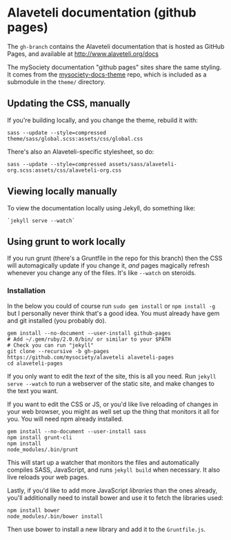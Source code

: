 # Alaveteli documentation (github pages)

The `gh-branch` contains the Alaveteli documentation that is hosted
as GitHub Pages, and available at <http://www.alaveteli.org/docs>

The mySociety documentation "github pages" sites share the same styling.
It comes from the 
[mysociety-docs-theme](https://github.com/mysociety/mysociety-docs-theme)
repo, which is included as a submodule in the `theme/` directory.

## Updating the CSS, manually

If you're building locally, and you change the theme, rebuild it with:

    sass --update --style=compressed theme/sass/global.scss:assets/css/global.css

There's also an Alaveteli-specific stylesheet, so do:

    sass --update --style=compressed assets/sass/alaveteli-org.scss:assets/css/alaveteli-org.css


## Viewing locally manually

To view the documentation locally using Jekyll, do something like:

    `jekyll serve --watch`


## Using grunt to work locally

If you run grunt (there's a Gruntfile in the repo for this branch) then the CSS
will automagically update if you change it, *and* pages magically refresh whenever
you change any of the files. It's like `--watch` on steroids.

### Installation
In the below you could of course run `sudo gem install` or `npm install -g` but
I personally never think that's a good idea. You must already have gem and git
installed (you probably do).

```
gem install --no-document --user-install github-pages
# Add ~/.gem/ruby/2.0.0/bin/ or similar to your $PATH
# Check you can run "jekyll"
git clone --recursive -b gh-pages https://github.com/mysociety/alaveteli alaveteli-pages
cd alaveteli-pages
```

If you only want to edit the *text* of the site, this is all you need. Run
`jekyll serve --watch` to run a webserver of the static site, and make changes
to the text you want.

If you want to edit the CSS or JS, or you'd like live reloading of changes in
your web browser, you might as well set up the thing that monitors it all for
you. You will need npm already installed.

```
gem install --no-document --user-install sass
npm install grunt-cli
npm install
node_modules/.bin/grunt
```

This will start up a watcher that monitors the files and automatically compiles
SASS, JavaScript, and runs `jekyll build` when necessary. It also live reloads
your web pages.

Lastly, if you'd like to add more JavaScript *libraries* than the ones already,
you'll additionally need to install bower and use it to fetch the libraries
used:

```
npm install bower
node_modules/.bin/bower install
```

Then use bower to install a new library and add it to the `Gruntfile.js`.

